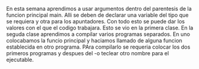En esta semana aprendimos a usar argumentos dentro del parentesis de la funcion principal main. Alli se deben de declarar una variable del tipo que se requiera y otra para los apuntadores.
Con todo esto se puede dar los valores con el que el codigo trabajara. Esto se vio en la primera clase.
En la seguda clase aprendimos a compilar varios programas separados. En uno colocabamos la funcio principal y haciamos llamado de alguna funcion establecida en otro programa. PAra compilarlo se requeria colocar los dos primeros programas y despues del -o teclear otro nombre para el ejecutable.
